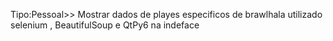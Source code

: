 Tipo:Pessoal>>
Mostrar dados de playes especificos de brawlhala utilizado selenium , BeautifulSoup e QtPy6 na indeface 
